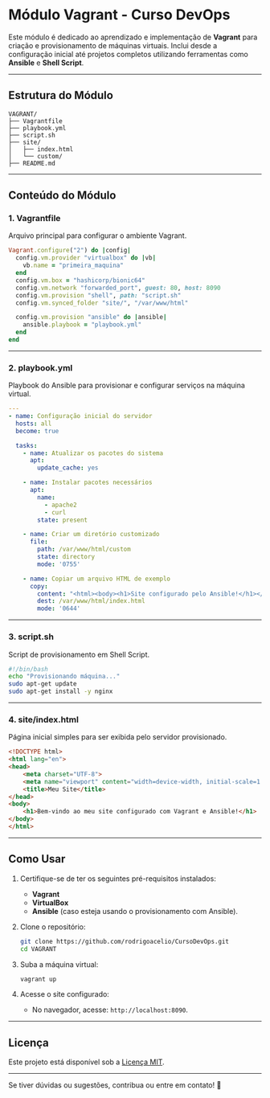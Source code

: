 # Módulo Vagrant - Curso DevOps

Este módulo é dedicado ao aprendizado e implementação de **Vagrant** para criação e provisionamento de máquinas virtuais. Inclui desde a configuração inicial até projetos completos utilizando ferramentas como **Ansible** e **Shell Script**.

---

## Estrutura do Módulo

```
VAGRANT/
├── Vagrantfile
├── playbook.yml
├── script.sh
├── site/
│   ├── index.html
│   └── custom/
├── README.md
```

---

## Conteúdo do Módulo

### **1. Vagrantfile**
Arquivo principal para configurar o ambiente Vagrant.
```ruby
Vagrant.configure("2") do |config|
  config.vm.provider "virtualbox" do |vb|
    vb.name = "primeira_maquina"
  end
  config.vm.box = "hashicorp/bionic64"
  config.vm.network "forwarded_port", guest: 80, host: 8090
  config.vm.provision "shell", path: "script.sh"
  config.vm.synced_folder "site/", "/var/www/html"

  config.vm.provision "ansible" do |ansible|
    ansible.playbook = "playbook.yml"
  end
end
```

---

### **2. playbook.yml**
Playbook do Ansible para provisionar e configurar serviços na máquina virtual.
```yaml
---
- name: Configuração inicial do servidor
  hosts: all
  become: true

  tasks:
    - name: Atualizar os pacotes do sistema
      apt:
        update_cache: yes

    - name: Instalar pacotes necessários
      apt:
        name:
          - apache2
          - curl
        state: present

    - name: Criar um diretório customizado
      file:
        path: /var/www/html/custom
        state: directory
        mode: '0755'

    - name: Copiar um arquivo HTML de exemplo
      copy:
        content: "<html><body><h1>Site configurado pelo Ansible!</h1></body></html>"
        dest: /var/www/html/index.html
        mode: '0644'
```

---

### **3. script.sh**
Script de provisionamento em Shell Script.
```bash
#!/bin/bash
echo "Provisionando máquina..."
sudo apt-get update
sudo apt-get install -y nginx
```

---

### **4. site/index.html**
Página inicial simples para ser exibida pelo servidor provisionado.
```html
<!DOCTYPE html>
<html lang="en">
<head>
    <meta charset="UTF-8">
    <meta name="viewport" content="width=device-width, initial-scale=1.0">
    <title>Meu Site</title>
</head>
<body>
    <h1>Bem-vindo ao meu site configurado com Vagrant e Ansible!</h1>
</body>
</html>
```

---

## Como Usar

1. Certifique-se de ter os seguintes pré-requisitos instalados:
   - **Vagrant**
   - **VirtualBox**
   - **Ansible** (caso esteja usando o provisionamento com Ansible).

2. Clone o repositório:
   ```bash
   git clone https://github.com/rodrigoacelio/CursoDevOps.git
   cd VAGRANT
   ```

3. Suba a máquina virtual:
   ```bash
   vagrant up
   ```

4. Acesse o site configurado:
   - No navegador, acesse: `http://localhost:8090`.

---

## Licença

Este projeto está disponível sob a [Licença MIT](LICENSE).

---

Se tiver dúvidas ou sugestões, contribua ou entre em contato! 🚀
